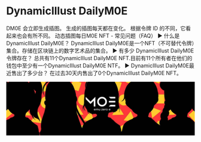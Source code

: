 # DynamicIllust DailyM0E

DM0E 会立即生成插图。
生成的插图每天都在变化。
根据令牌 ID 的不同，它看起来也会有所不同。
动态插图每日M0E NFT - 常见问题（FAQ）
▶ 什么是DynamicIllust DailyM0E？
DynamicIllust DailyM0E是一个NFT（不可替代令牌）集合。存储在区块链上的数字艺术品的集合。
▶ 有多少 DynamicIllust DailyM0E 令牌存在？
总共有11个DynamicIllust DailyM0E NFT.目前有11个所有者在他们的钱包中至少有一个DynamicIllust DailyM0E NTF。
▶ DynamicIllust DailyM0E最近售出了多少台？
在过去30天内售出了0个DynamicIllust DailyM0E NFT。

![nft](unnamed.jpg)
